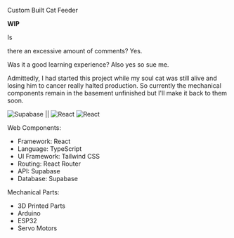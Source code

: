 Custom Built Cat Feeder

**WIP**

Is

there an excessive amount of comments? Yes.

Was it a good learning experience? Also yes so sue me.

Admittedly, I had started this project while my soul cat was still alive and losing him to cancer really halted production. So currently the mechanical components remain in the basement unfinished but I'll make it back to them soon.

![Supabase](https://img.shields.io/badge/Supabase-3ECF8E?style=for-the-badge&logo=supabase&logoColor=white)  ||  ![React](https://img.shields.io/badge/react-%2320232a.svg?style=for-the-badge&logo=react&logoColor=%2361DAFB)
![React](https://img.shields.io/badge/react-%2320232a.svg?style=for-the-badge&logo=react&logoColor=%2361DAFB)

Web Components:
- Framework: React
- Language: TypeScript
- UI Framework: Tailwind CSS
- Routing: React Router
- API: Supabase
- Database: Supabase

Mechanical Parts:
- 3D Printed Parts
- Arduino 
- ESP32
- Servo Motors
